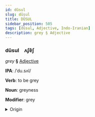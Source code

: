 ```yaml
---
id: dûsul
slug: dûsul
title: DÛSUL
sidebar_position: 505
tags: [dûsul, Adjective, Indo-Iranian]
description: grey § Adjective
---
```


### dûsul&emsp;<span kind="abugida">ʌʄɐ͊ʃ</span>

*grey* **§** [Adjective](../../tags/Adjective)

**IPA**: /ˈdu.sʌl/

**Verb**: to be grey

**Noun**: greyness

**Modifier**: grey

<details>
    <summary>Origin</summary>
    Hindi धूसर dhūsar [d̪ʱuː.s̪əɾ]<br/>
    <em>Indo-Iranian Language Family</em>
</details>